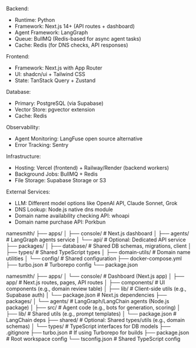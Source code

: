 Backend:
  - Runtime: Python 
  - Framework: Next.js 14+ (API routes + dashboard)
  - Agent Framework: LangGraph
  - Queue: BullMQ (Redis-based for async agent tasks)
  - Cache: Redis (for DNS checks, API responses)

Frontend:
  - Framework: Next.js with App Router
  - UI: shadcn/ui + Tailwind CSS
  - State: TanStack Query + Zustand

Database:
  - Primary: PostgreSQL (via Supabase)
  - Vector Store: pgvector extension
  - Cache: Redis

Observability:
  - Agent Monitoring: LangFuse open source alternative
  - Error Tracking: Sentry

Infrastructure:
  - Hosting: Vercel (frontend) + Railway/Render (backend workers)
  - Background Jobs: BullMQ + Redis
  - File Storage: Supabase Storage or S3

External Services:
  - LLM: Different model options like OpenAI API, Claude Sonnet, Grok
  - DNS Lookup: Node.js native dns module
  - Domain name availability checking API: whoapi
  - Domain name purchase API: Porkbun



namesmith/
├── apps/
│   ├── console/          # Next.js dashboard
│   ├── agents/           # LangGraph agents service
│   └── api/              # Optional: Dedicated API service
├── packages/
│   ├── database/         # Shared DB schemas, migrations, client
│   ├── types/            # Shared TypeScript types
│   ├── domain-utils/     # Domain name utilities
│   └── config/           # Shared configuration
├── docker-compose.yml
├── turbo.json           # Turborepo config
└── package.json



namesmith/
├── apps/
│   └── console/          # Dashboard (Next.js app)
│       ├── app/          # Next.js routes, pages, API routes
│       ├── components/   # UI components (e.g., domain review table)
│       ├── lib/          # Client-side utils (e.g., Supabase auth)
│       └── package.json  # Next.js dependencies
├── packages/
│   └── agents/           # LangGraph/LangChain agents (Node.js package)
│       ├── src/          # Agent code (e.g., bots for generation, scoring)
│       ├── lib/          # Shared utils (e.g., prompt templates)
│       └── package.json  # LangChain deps
├── shared/               # Optional: Shared types/utils (e.g., domain schemas)
│   └── types/            # TypeScript interfaces for DB models
├── .gitignore
├── turbo.json            # If using Turborepo for builds
├── package.json          # Root workspace config
└── tsconfig.json         # Shared TypeScript config


